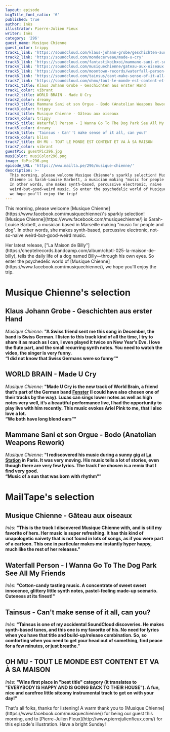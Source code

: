```yaml
---
layout: episode
bigTitle_font_ratio: '6'
published: true
author: Inès
illustrator: Pierre-Julien Fieux
writer: Inès
category: '296'
guest_name: Musique Chienne
guest_color: trippy
track1_link: 'https://soundcloud.com/klaus-johann-grobe/geschichten-aus-erster-hand'
track2_link: 'https://soundcloud.com/mondecerveau/made-u-cry'
track3_link: 'https://soundcloud.com/fantastikoihxoi/mammane-sani-et-son-orgue-bodo-fh-rework'
track4_link: 'https://soundcloud.com/musiquechienne/gateau-aux-oiseaux'
track5_link: 'https://soundcloud.com/moontown-records/waterfall-person-i-wanna-go-to-the-dog-park-see-all-my-friends'
track6_link: 'https://soundcloud.com/tainsus/cant-make-sense-of-it-all-can-you'
track7_link: 'https://soundcloud.com/ohmu/tout-le-monde-est-content-et-va-a-sa-maison'
track1_title: Klaus Johann Grobe - Geschichten aus erster Hand
track1_color: vibrant
track2_title: WORLD BRAIN - Made U Cry
track2_color: dreamy
track3_title: Mammane Sani et son Orgue - Bodo (Anatolian Weapons Rework)
track3_color: trippy
track4_title: Musique Chienne - Gâteau aux oiseaux
track4_color: trippy
track5_title: Waterfall Person - I Wanna Go To The Dog Park See All My Friends
track5_color: dreamy
track6_title: 'Tainsus - Can''t make sense of it all, can you?'
track6_color: bliss
track7_title: OH MU - TOUT LE MONDE EST CONTENT ET VA À SA MAISON
track7_color: vibrant
guestPic: guestPic296.jpg
musiColor: musiColor296.png
image: fbPic296.png
episode_URL: 'https://www.mailta.pe/296/musique-chienne/'
description: >-
  This morning, please welcome Musique Chienne's sparkly selection! Musique
  Chienne is Sarah-Louise Barbett, a musician making "music for people and dog".
  In other words, she makes synth-based, percussive electronic, naive
  weird-but-good-weird music. So enter the psychedelic world of Musique Chienne,
  we hope you'll enjoy the trip!
---
```

<p id="introduction">This morning, please welcome [Musique Chienne](https://www.facebook.com/musiquechienne/)'s sparkly selection! [Musique Chienne](https://www.facebook.com/musiquechienne/) is Sarah-Louise Barbett, a musician based in Marseille making "music for people and dog". In other words, she makes synth-based, percussive electronic, not-so-naive weird-but-good-weird music.</p>
<p>Her latest release, ["La Maison de Billy"](https://cheptelrecords.bandcamp.com/album/chptl-025-la-maison-de-billy), tells the daily life of a dog named Billy—through his own eyes. So enter the psychedelic world of [Musique Chienne](https://www.facebook.com/musiquechienne/), we hope you'll enjoy the trip.</p>


# Musique Chienne's selection

## Klaus Johann Grobe - Geschichten aus erster Hand
_Musique Chienne_: **"**A Swiss friend sent me this song in December, the band is Swiss German. I listen to this track kind of all the time, I try to share it as much as I can, I even played it twice on New Year’s Eve. I love the flute part, and the small recurring synth notes. You need to watch the video, the singer is very funny.<br>
“I did not know that Swiss Germans were so funny”**"**

## WORLD BRAIN - Made U Cry
_Musique Chienne_: **"**Made U Cry is the new track of World Brain, a friend that’s part of the German band [Fenster](https://www.facebook.com/fenstermusic/) (I could have also chosen one of their tracks by the way). Lucas can sings lower notes as well as high notes very well, it’s a beautiful performance live, I had the opportunity to play live with him recently. This music evokes Ariel Pink to me, that I also love a lot.<br>
“We both have long blond ears”**"**

## Mammane Sani et son Orgue - Bodo (Anatolian Weapons Rework)
_Musique Chienne_: **"**I rediscovered his music during a sunny gig at [La Station](https://www.facebook.com/stationgaredesmines/) in Paris. It was very moving. His music tells a lot of stories, even though there are very few lyrics. The track I’ve chosen is a remix that I find very good.<br>
“Music of a sun that was born with rhythm”**"**


# MailTape's selection

## Musique Chienne - Gâteau aux oiseaux
_Inès_: **"**This is the track I discovered Musique Chienne with, and is still my favorite of hers. Her music is super refreshing. It has this kind of unapologetic naivety that is not found in lots of songs, as if you were part of a cartoon. This one in particular makes me instantly hyper happy, much like the rest of her releases.**"**

## Waterfall Person - I Wanna Go To The Dog Park See All My Friends
_Inès_: **"**Cotton-candy tasting music. A concentrate of sweet sweet innocence, glittery little synth notes, pastel-feeling made-up scenario. Cuteness at its finest!**"**

## Tainsus - Can't make sense of it all, can you?
_Inès_: **"**Tainsus is one of my accidental SoundCloud discoveries. He makes synth-based tunes, and this one is my favorite of his. No need for lyrics when you have that title and build-up/release combination. So, so comforting when you need to get your head out of something, find peace for a few minutes, or just breathe.**"**

## OH MU - TOUT LE MONDE EST CONTENT ET VA À SA MAISON
_Inès_: **"**Wins first place in "best title" category (it translates to "EVERYBODY IS HAPPY AND IS GOING BACK TO THEIR HOUSE"). A fun, nice and carefree little sitcomy instrumental track to get on with your day!**"**

<p id="outroduction">That's all folks, thanks for listening! A warm thank you to [Musique Chienne](https://www.facebook.com/musiquechienne/) for being our guest this morning, and to [Pierre-Julien Fieux](http://www.pierrejulienfieux.com/) for this episode's illustration. Have a bright Sunday!</p>

